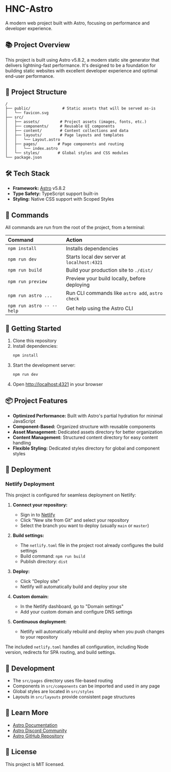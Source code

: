 # HNC-Astro

A modern web project built with Astro, focusing on performance and developer experience.

## 📚 Project Overview

This project is built using Astro v5.8.2, a modern static site generator that delivers lightning-fast performance. It's designed to be a foundation for building static websites with excellent developer experience and optimal end-user performance.

## 🚀 Project Structure

```text
/
├── public/              # Static assets that will be served as-is
│   └── favicon.svg
├── src/
│   ├── assets/         # Project assets (images, fonts, etc.)
│   ├── components/     # Reusable UI components
│   ├── content/        # Content collections and data
│   ├── layouts/        # Page layouts and templates
│   │   └── Layout.astro
│   ├── pages/         # Page components and routing
│   │   └── index.astro
│   └── styles/        # Global styles and CSS modules
└── package.json
```

## 🛠️ Tech Stack

- **Framework:** [Astro](https://astro.build/) v5.8.2
- **Type Safety:** TypeScript support built-in
- **Styling:** Native CSS support with Scoped Styles

## 🧞 Commands

All commands are run from the root of the project, from a terminal:

| Command                   | Action                                           |
| :------------------------ | :----------------------------------------------- |
| `npm install`             | Installs dependencies                            |
| `npm run dev`             | Starts local dev server at `localhost:4321`      |
| `npm run build`           | Build your production site to `./dist/`          |
| `npm run preview`         | Preview your build locally, before deploying     |
| `npm run astro ...`       | Run CLI commands like `astro add`, `astro check` |
| `npm run astro -- --help` | Get help using the Astro CLI                     |

## 🚀 Getting Started

1. Clone this repository
2. Install dependencies:
   ```bash
   npm install
   ```
3. Start the development server:
   ```bash
   npm run dev
   ```
4. Open [http://localhost:4321](http://localhost:4321) in your browser

## 📦 Project Features

- **Optimized Performance:** Built with Astro's partial hydration for minimal JavaScript
- **Component-Based:** Organized structure with reusable components
- **Asset Management:** Dedicated assets directory for better organization
- **Content Management:** Structured content directory for easy content handling
- **Flexible Styling:** Dedicated styles directory for global and component styles

## 🚀 Deployment

### Netlify Deployment

This project is configured for seamless deployment on Netlify:

1. **Connect your repository:**
   - Sign in to [Netlify](https://app.netlify.com/)
   - Click "New site from Git" and select your repository
   - Select the branch you want to deploy (usually `main` or `master`)

2. **Build settings:**
   - The `netlify.toml` file in the project root already configures the build settings
   - Build command: `npm run build`
   - Publish directory: `dist`

3. **Deploy:**
   - Click "Deploy site"
   - Netlify will automatically build and deploy your site

4. **Custom domain:**
   - In the Netlify dashboard, go to "Domain settings"
   - Add your custom domain and configure DNS settings

5. **Continuous deployment:**
   - Netlify will automatically rebuild and deploy when you push changes to your repository

The included `netlify.toml` handles all configuration, including Node version, redirects for SPA routing, and build settings.

## 🔧 Development

- The `src/pages` directory uses file-based routing
- Components in `src/components` can be imported and used in any page
- Global styles are located in `src/styles`
- Layouts in `src/layouts` provide consistent page structures

## 👀 Learn More

- [Astro Documentation](https://docs.astro.build)
- [Astro Discord Community](https://astro.build/chat)
- [Astro GitHub Repository](https://github.com/withastro/astro)

## 📝 License

This project is MIT licensed.
